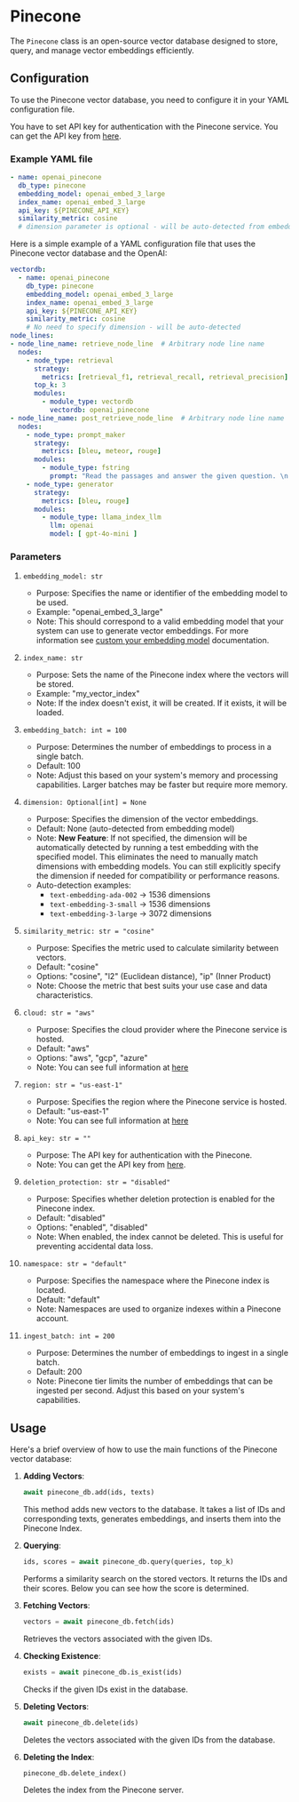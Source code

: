 # Pinecone

The `Pinecone` class is an open-source vector database designed to store, query, and manage vector embeddings efficiently.

## Configuration

To use the Pinecone vector database, you need to configure it in your YAML configuration file.

You have to set API key for authentication with the Pinecone service.
You can get the API key from [here](https://app.pinecone.io/organizations/-/keys).

### Example YAML file

```yaml
- name: openai_pinecone
  db_type: pinecone
  embedding_model: openai_embed_3_large
  index_name: openai_embed_3_large
  api_key: ${PINECONE_API_KEY}
  similarity_metric: cosine
  # dimension parameter is optional - will be auto-detected from embedding_model
```

Here is a simple example of a YAML configuration file that uses the Pinecone vector database and the OpenAI:

```yaml
vectordb:
  - name: openai_pinecone
    db_type: pinecone
    embedding_model: openai_embed_3_large
    index_name: openai_embed_3_large
    api_key: ${PINECONE_API_KEY}
    similarity_metric: cosine
    # No need to specify dimension - will be auto-detected
node_lines:
- node_line_name: retrieve_node_line  # Arbitrary node line name
  nodes:
    - node_type: retrieval
      strategy:
        metrics: [retrieval_f1, retrieval_recall, retrieval_precision]
      top_k: 3
      modules:
        - module_type: vectordb
          vectordb: openai_pinecone
- node_line_name: post_retrieve_node_line  # Arbitrary node line name
  nodes:
    - node_type: prompt_maker
      strategy:
        metrics: [bleu, meteor, rouge]
      modules:
        - module_type: fstring
          prompt: "Read the passages and answer the given question. \n Question: {query} \n Passage: {retrieved_contents} \n Answer : "
    - node_type: generator
      strategy:
        metrics: [bleu, rouge]
      modules:
        - module_type: llama_index_llm
          llm: openai
          model: [ gpt-4o-mini ]
```

### Parameters

1. `embedding_model: str`
   - Purpose: Specifies the name or identifier of the embedding model to be used.
   - Example: "openai_embed_3_large"
   - Note: This should correspond to a valid embedding model that your system can use to generate vector embeddings. For more information see [custom your embedding model](https://docs.auto-rag.com/local_model.html#configure-the-embedding-model) documentation.

2. `index_name: str`
   - Purpose: Sets the name of the Pinecone index where the vectors will be stored.
   - Example: "my_vector_index"
   - Note: If the index doesn't exist, it will be created. If it exists, it will be loaded.

3. `embedding_batch: int = 100`
   - Purpose: Determines the number of embeddings to process in a single batch.
   - Default: 100
   - Note: Adjust this based on your system's memory and processing capabilities. Larger batches may be faster but require more memory.

4. `dimension: Optional[int] = None`
   - Purpose: Specifies the dimension of the vector embeddings.
   - Default: None (auto-detected from embedding model)
   - Note: **New Feature**: If not specified, the dimension will be automatically detected by running a test embedding with the specified model. This eliminates the need to manually match dimensions with embedding models. You can still explicitly specify the dimension if needed for compatibility or performance reasons.
   - Auto-detection examples:
     - `text-embedding-ada-002` → 1536 dimensions
     - `text-embedding-3-small` → 1536 dimensions  
     - `text-embedding-3-large` → 3072 dimensions

5. `similarity_metric: str = "cosine"`
   - Purpose: Specifies the metric used to calculate similarity between vectors.
   - Default: "cosine"
   - Options: "cosine", "l2" (Euclidean distance), "ip" (Inner Product)
   - Note: Choose the metric that best suits your use case and data characteristics.

6. `cloud: str = "aws"`
    - Purpose: Specifies the cloud provider where the Pinecone service is hosted.
    - Default: "aws"
    - Options: "aws", "gcp", "azure"
    - Note: You can see full information at [here](https://docs.pinecone.io/guides/indexes/understanding-indexes#serverless-indexes)

7. `region: str = "us-east-1"`
   - Purpose: Specifies the region where the Pinecone service is hosted.
   - Default: "us-east-1"
   - Note: You can see full information at [here](https://docs.pinecone.io/guides/indexes/understanding-indexes#serverless-indexes)

8. `api_key: str = ""`
   - Purpose: The API key for authentication with the Pinecone.
   - Note: You can get the API key from [here](https://app.pinecone.io/organizations/-/keys).

9. `deletion_protection: str = "disabled"`
   - Purpose: Specifies whether deletion protection is enabled for the Pinecone index.
   - Default: "disabled"
   - Options: "enabled", "disabled"
   - Note: When enabled, the index cannot be deleted. This is useful for preventing accidental data loss.

10. `namespace: str = "default"`
    - Purpose: Specifies the namespace where the Pinecone index is located.
    - Default: "default"
    - Note: Namespaces are used to organize indexes within a Pinecone account.

11. `ingest_batch: int = 200`
    - Purpose: Determines the number of embeddings to ingest in a single batch.
    - Default: 200
    - Note: Pinecone tier limits the number of embeddings that can be ingested per second. Adjust this based on your system's capabilities.

## Usage

Here's a brief overview of how to use the main functions of the Pinecone vector database:

1. **Adding Vectors**:
   ```python
   await pinecone_db.add(ids, texts)
   ```
   This method adds new vectors to the database. It takes a list of IDs and corresponding texts, generates embeddings, and inserts them into the Pinecone Index.

2. **Querying**:
   ```python
   ids, scores = await pinecone_db.query(queries, top_k)
   ```
   Performs a similarity search on the stored vectors.
   It returns the IDs and their scores.
   Below you can see how the score is determined.

3. **Fetching Vectors**:
   ```python
   vectors = await pinecone_db.fetch(ids)
   ```
   Retrieves the vectors associated with the given IDs.

4. **Checking Existence**:
   ```python
   exists = await pinecone_db.is_exist(ids)
   ```
   Checks if the given IDs exist in the database.

5. **Deleting Vectors**:
   ```python
   await pinecone_db.delete(ids)
   ```
   Deletes the vectors associated with the given IDs from the database.

6. **Deleting the Index**:
   ```python
   pinecone_db.delete_index()
   ```
   Deletes the index from the Pinecone server.